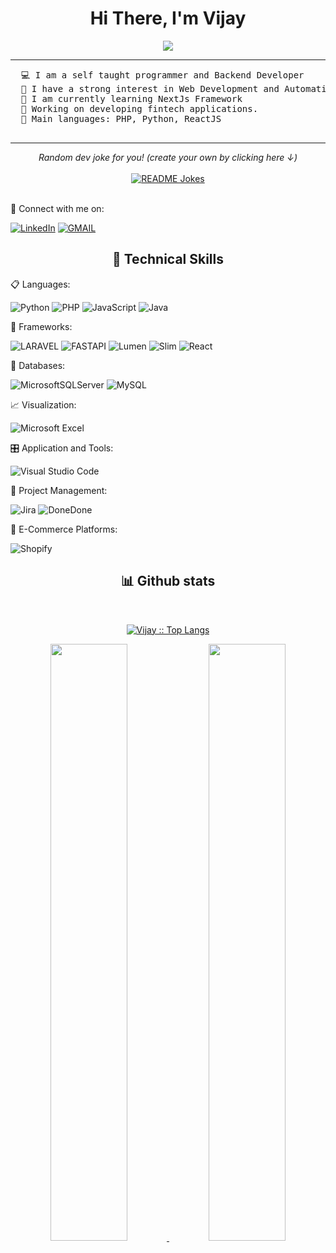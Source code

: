
<div align="center">
  <h1 align="center">Hi There, I'm Vijay</h1>
</div>
<p align="center">
 <a href="https://github.com/vijayKL94">
		 <img src="https://readme-typing-svg.herokuapp.com?lines=Backend+Developer;Laravel%20|%20Python%20|%20React%20JS;Always%20learning%20new%20things&center=true&width=450&height=45">
   </a>
</p>
<hr>
 <pre>
  💻 I am a self taught programmer and Backend Developer
  📝 I have a strong interest in Web Development and Automation.
  🌱 I am currently learning NextJs Framework
  🔭 Working on developing fintech applications.
  🌟 Main languages: PHP, Python, ReactJS
 </pre>
<hr>

<div align="center">
    <i>Random dev joke for you! (create your own by clicking here ↓) <br/></i><br>
    <a href="https://readme-jokes.vercel.app"><img align="center" src="https://readme-jokes.vercel.app/api" alt="README Jokes"></a>
</div>  </br> 

💬 Connect with me on:</br>

[![LinkedIn](https://img.shields.io/badge/LinkedIn-0077B5?style=for-the-badge&logo=linkedin&logoColor=white)](https://www.linkedin.com/in/vijay-kl-4984ba26b/) [![GMAIL](https://img.shields.io/badge/Gmail-D14836?style=for-the-badge&logo=gmail&logoColor=white)](https://mail.google.com/mail/?view=cm&fs=1&to=kennedy1.vijay@gmail.com)
  
  

<h2 align="center"> 🌟 Technical Skills </h2>

📋 Languages: 

![Python](https://img.shields.io/badge/python-3670A0?style=for-the-badge&logo=python&logoColor=ffdd54) ![PHP](https://img.shields.io/badge/PHP-777BB4?style=for-the-badge&logo=php&logoColor=white) ![JavaScript](https://img.shields.io/badge/JavaScript-323330?style=for-the-badge&logo=javascript&logoColor=F7DF1E) ![Java](https://img.shields.io/badge/java-%23ED8B00.svg?style=for-the-badge&logo=java&logoColor=white)

🧪 Frameworks:

  ![LARAVEL](https://img.shields.io/badge/Laravel-FF2D20?style=for-the-badge&logo=laravel&logoColor=white) ![FASTAPI](https://img.shields.io/badge/fastapi-109989?style=for-the-badge&logo=FASTAPI&logoColor=white) ![Lumen](https://img.shields.io/badge/Lumen-ff5954?style=for-the-badge&logo=Lumen&logoColor=white) ![Slim](https://img.shields.io/badge/Slim-719E40?style=for-the-badge&logo=Slim&logoColor=white) ![React](https://img.shields.io/badge/React-20232A?style=for-the-badge&logo=react&logoColor=61DAFB) 
  
 
 💾 Databases:
 
 ![MicrosoftSQLServer](https://img.shields.io/badge/Microsoft%20SQL%20Sever-CC2927?style=for-the-badge&logo=microsoft%20sql%20server&logoColor=white) ![MySQL](https://img.shields.io/badge/MySQL-3E6E93?style=for-the-badge&logo=mysql&logoColor=white)
 
 📈 Visualization:
 
 ![Microsoft Excel](https://img.shields.io/badge/Microsoft_Excel-217346?style=for-the-badge&logo=microsoft-excel&logoColor=white) 
 
 🎛️ Application and Tools:
 
 ![Visual Studio Code](https://img.shields.io/badge/Visual%20Studio%20Code-0078d7.svg?style=for-the-badge&logo=visual-studio-code&logoColor=white)
  
📲 Project Management:

![Jira](https://img.shields.io/badge/jira-%230A0FFF.svg?style=for-the-badge&logo=jira&logoColor=white)
![DoneDone](https://img.shields.io/badge/DoneDone-%23ED8B00.svg?style=for-the-badge&logo=DoneDone&logoColor=white)

🛒 E-Commerce Platforms:

![Shopify](https://img.shields.io/badge/Shopify-%2395bf47.svg?style=for-the-badge&logo=Shopify&logoColor=white)

  <div>
    <h2 align="center"> 📊 Github stats </h2>
      <br/>
        <p align="center">
          <a href="https://github.com/vijayKL94">
          <img src="https://github-readme-stats.vercel.app/api/top-langs/?username=vijayKL94&langs_count=6&theme=gruvbox&layout=compact&hide_border=true&hide=jupyter%20notebook" alt="Vijay :: Top Langs" /></a>
        </p>
        <p align="center">
          <a href="https://github.com/vijayKL94/">
          <img width="49.5%" src="https://github-readme-stats.vercel.app/api?username=vijayKL94&show_icons=true&theme=gruvbox&hide_border=true" />
          <img width="49.5%" src="https://github-readme-streak-stats.herokuapp.com/?user=vijayKL94&theme=gruvbox&hide_border=true" />
          </a>
       </p>
     <br>
  </div>    


 <!-- [![Top Langs](https://github-readme-stats.vercel.app/api/top-langs/?username=vijayKL94&hide=jupyter%20notebook)](https://github.com/vijayKL94)-->
